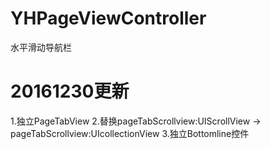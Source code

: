 # YHPageViewController
水平滑动导航栏

# 20161230更新 
1.独立PageTabView
2.替换pageTabScrollview:UIScrollView -> pageTabScrollview:UIcollectionView
3.独立Bottomline控件

